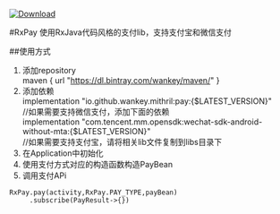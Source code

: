  [![Download](https://api.bintray.com/packages/wankey/maven/pay/images/download.svg) ](https://bintray.com/wankey/maven/pay/_latestVersion)

#RxPay
使用RxJava代码风格的支付lib，支持支付宝和微信支付

##使用方式
1. 添加repository<br>
maven { url "https://dl.bintray.com/wankey/maven/" }<br>
2. 添加依赖<br>
implementation "io.github.wankey.mithril:pay:{$LATEST_VERSION}"<br>
//如果需要支持微信支付，添加下面的依赖<br>
implementation "com.tencent.mm.opensdk:wechat-sdk-android-without-mta:{$LATEST_VERSION}"<br>
//如果需要支持支付宝，请将相关lib文件复制到libs目录下<br>
3. 在Application中初始化
4. 使用支付方式对应的构造函数构造PayBean
5. 调用支付APi
```
RxPay.pay(activity,RxPay.PAY_TYPE,payBean)
     .subscribe(PayResult->{})
```
